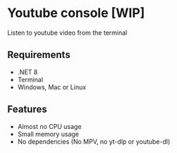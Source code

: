 # Youtube console [WIP]
Listen to youtube video from the terminal

## Requirements
- .NET 8
- Terminal
- Windows, Mac or Linux

## Features
- Almost no CPU usage 
- Small memory usage
- No dependencies (No MPV, no yt-dlp or youtube-dl)
